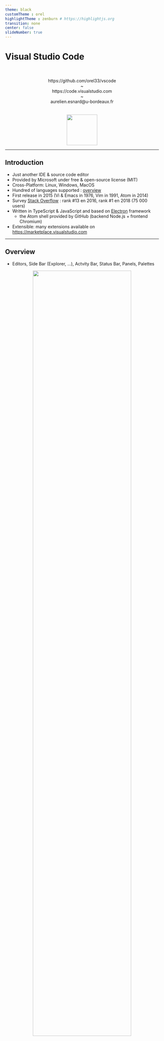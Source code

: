 ```yaml
---
theme: black
customTheme : orel
highlightTheme : zenburn # https://highlightjs.org
transition: none
center: false
slideNumber: true
---
```


# Visual Studio Code

<br>
<br>
<center><url>https://github.com/orel33/vscode</url></center>
<center> ~ </center>
<center><url>https://code.visualstudio.com</url></center>
<center> ~ </center>
<center>aurelien.esnard@u-bordeaux.fr</center>
<br>
<br>

<center><img src="img/icon.svg" width="100" align="middle"></center>

---

## Introduction

* Just another IDE & source code editor
* Provided by Microsoft under free & open-source license (MIT)
* Cross-Platform: Linux, Windows, MacOS
* Hundred of languages supported : [overview](https://code.visualstudio.com/docs/languages/overview)
* First release in 2015 (Vi & Emacs in 1976, Vim in 1991, Atom in 2014)
* Survey [Stack Overflow](https://insights.stackoverflow.com/survey/2018/#development-environments-and-tools) : rank #13 en 2016, rank #1 en 2018 (75 000 users)
* Written in TypeScript & JavaScript and based on [Electron](https://github.com/electron/electron) framework
  * the Atom shell provided by GitHub (backend Node.js + frontend Chromium)
* Extensible: many extensions available on <https://marketplace.visualstudio.com>

---

## Overview

* Editors, Side Bar (Explorer, ...), Actvity Bar, Status Bar, Panels, Palettes

<center><img src="https://code.visualstudio.com/assets/docs/getstarted/userinterface/hero.png" width=80%></center>

Note:
* https://code.visualstudio.com/docs/getstarted/userinterface

---

## Installation

Installation on Debian Linux: 

```bash
URL="https://vscode-update.azurewebsites.net/1.27.2/linux-deb-x64/stable"
sudo apt-get install gdebi
wget $URL -O /tmp/vscode.deb
sudo gdebi /tmp/vscode.deb
```

Then, run *code* in your working directory as follow:

```bash
code .
```

Install extensions:

* integrated extension manager (side bar) vs command line

```bash
code --list-extensions
code --install-extension <extension name>
```

Settings:

* setting button in activity bar (Ctrl+,)
* user settings (~/.vscode/\*.json) vs workspace settings (./.vscode/\*.json)
* keyboard shortcuts (emacs & vim keymap)

---

## C/C++ Programming

* Extension C/C++ (provided by Microsoft)
* code navigation, smart completion / hinting ([IntelliSense](https://code.visualstudio.com/docs/editor/intellisense)), code formatting (clang-format), linting, debugging, refactoring

<https://blogs.msdn.microsoft.com/vcblog/2016/03/31/cc-extension-for-visual-studio-code/>

Note:
* Code Formatting (Ctrl + Shift + I)
* Go to Definition (F12), Go to Declaration (Ctrl + F12), Peek Definition (Ctrl + Shift + F10)
* Show Declaration (Hover) / Show Definition (Ctrl + Hover)

---

## C/C++ Building and Running

* configure a build task
* 


Note: 
* https://blogs.msdn.microsoft.com/vcblog/2016/03/31/cc-extension-for-visual-studio-code/#building

---

## C/C++ Debugging

<center><img src="https://msdnshared.blob.core.windows.net/media/2016/03/debugging-all-up.png" width=80%></center>

Note:
* https://github.com/Microsoft/vscode-cpptools/blob/master/launch.md
* https://blogs.msdn.microsoft.com/vcblog/2016/03/31/cc-extension-for-visual-studio-code/#debugging

---

## CMake Project

* Extensions: CMake & CMake Tools


Note: 
* CMake / CTest (compilation out-of-source, kit de dev, sélection d'option CMake, ...)
* [Documentation](https://vector-of-bool.github.io/docs/vscode-cmake-tools/getting_started.html)

---

## Python & JavaScript

* Python support with linting, debugging, smart completion, code formatting, refactoring, unit tests, snippets, ... (extension *Python*)
* Run code snippet or code file for multiple languages... (extension *Code Runner*)
* Linter pour JavaScript (extension *ESLint*)

<center><img src="https://raw.githubusercontent.com/formulahendry/vscode-code-runner/master/images/usage.gif" width=80%></center>

Note:
* What about the Jupyter notebook for Python?

---

## Writing in MarkDown

* syntax highlighting, outline, preview on-the-fly (Ctrl+K V), ...
* linting and style checking (extension *mardownlint*)
* Show Markdown as Reveal.js presentation (extension *vscode-reveal*)

<center><img src="img/snap-markdown.png" width=80%></center>

---

## Writing in LaTeX

* highlighting, smart completion, building, view PDF, linting, ... (extension *LaTeX Workshop*)
* multilingual spell checker (extension *Spell Right*)

<center><img src="img/snap-latex.png" width=80%></center>

---

## GIT

* Amazing Git support with *GitLens* & *Git History* extensions: blame, diff, branch, log, ...

<center><img src="https://raw.githubusercontent.com/eamodio/vscode-gitlens/master/images/gitlens-preview.gif" width=80%></center>

Note:
* git config credential.helper store
* Demo CI with Inria Gitlab

---

## Keyboard Shortcuts

| Shortcut        | Description                                 |
|-----------------|---------------------------------------------|
| Ctrl+P          | quick open file palette                     |
| Ctrl+Shift+P    | quick open command palette                  |
| Ctrl+K Ctrl+T   | change theme                                |
| Ctrl+K Z        | zen mode (Esc Esc to escape)                |
| Ctrl+J / Ctrl+B | toggle panel / side bar visibility          |
| Ctrl+,          | edit user & workspace settings              |
| Ctrl+W          | close current editor                        |
| Ctrl+N          | new file                                    |
| Ctrl+O          | open file                                   |
| Ctrl+S          | save / save as file                         |
| Ctrl+/          | comment / uncomment line(s)                 |
| Alt+↑ / Alt+↓   | move line(s) up / down                      |
| Alt+Z           | toggle line wrapping                        |
| Ctrl+Space      | trigger suggestion for completion           |
| Ctrl+Shift+I    | code formatting                             |
| F12 / Ctrl+F12  | go to function definition / declaration     |
| Ctrl+Shift+F10  | peek definition                             |
| Ctrl+Shift+V    | Markdown preview                            |
| Ctrl+⇟ / Ctrl+⇞ | move to next / previous editor              |
| Ctrl+Shift+C    | open external terminal                      |



[Linux Refcard](https://code.visualstudio.com/shortcuts/keyboard-shortcuts-linux.pdf)

Note:
* F7 : compiler le projet (à condition qu'il soit déjà bien configuré)
* crtl + f : chercher dans le fichier courant ; F3 : next : shift + F3 : previous

---

## My Favorite Extensions

* [C/C++][ext-cpp], [Python][ext-python]
* [CMake][ext-cmake], [CMake Tools][ext-cmaketools]
* [GitLens][ext-gitlens] (Git supercharged), [Git History][ext-githistory] (View git log, file history, compare branches or commits)
* [Code Runner][ext-coderunner] (Run code snippet or code file for multiple language)
* [Spell Right][ext-spellright] (Multilingual, Offline and Lightweight Spellchecker)
* [Path Intellisense][ext-path] (Filename auto-completion)
* [Latex Workshop][ext-latex] (LaTeX support, preview, compile, autocomplete, colorize, and more...)
* Misc: VSCode Icons, Dracula Theme, Settings Sync, VS Live Share, Todo Highlighter, Rainbow brackets & indent, Insert Unicode ...

Note:
* https://codeburst.io/top-javascript-vscode-extensions-for-faster-development-c687c39596f5
* test: mardown all in one

[ext-cpp]: https://marketplace.visualstudio.com/items?itemName=ms-vscode.cpptools "C/C++ extension"
[ext-python]: https://marketplace.visualstudio.com/items?itemName=ms-python.python "Python extension"
[ext-cmake]: https://marketplace.visualstudio.com/items?itemName=twxs.cmake "CMake extension"
[ext-cmaketools]: https://marketplace.visualstudio.com/items?itemName=vector-of-bool.cmake-tools "CMake Tools extension"
[ext-gitlens]: https://marketplace.visualstudio.com/items?itemName=eamodio.gitlens "GitLens extension"
[ext-coderunner]: https://marketplace.visualstudio.com/items?itemName=formulahendry.code-runner "Code Runner extension"
[ext-spellright]: https://marketplace.visualstudio.com/items?itemName=ban.spellright "Spell Right extension"
[ext-path]: https://marketplace.visualstudio.com/items?itemName=christian-kohler.path-intellisense "Path IntelliSense extension"
[ext-latex]: https://marketplace.visualstudio.com/items?itemName=James-Yu.latex-workshop "Latex Workshop extension"
[ext-githistory]: https://marketplace.visualstudio.com/items?itemName=donjayamanne.githistory "Git history extension"
---

## Les Extensions

* Extensions codés en TypeScript & JavaScript
* Distribués sur <https://marketplace.visualstudio.com>
* [Extending Visual Studio Code](https://code.visualstudio.com/docs/extensions/overview)

---

## Pour aller plus loin

Regarder les extensions pour Docker, node.js, Android, ...

---

## Demo

* demo hello.c
* demo hello.cmake
* demo hello.py

TODO: end this

---

## About this Document

This document is written in *Markdown* and converted into slides by the extension *vscode-reveal* (based on [Reval.js](https://revealjs.com)).

This presentation and all demo are available on [GitHub](https://github.com/orel33/vscode):

```bash
git clone https://github.com/orel33/vscode.git
```

Acknowledgment: Pierre Ramet

---
